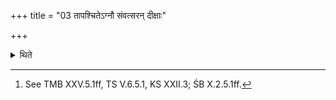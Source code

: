 +++
title = "03 तापश्चितेऽग्नौ संवत्सरन् दीक्षाः"

+++

<details><summary>थिते</summary>

3. In the Tapaścita-fire-altar-building[^1] there should be Dīkṣā-(period) for one year, Upasads for one year.  

[^1]: See TMB XXV.5.1ff, TS V.6.5.1, KS XXII.3; ŚB X.2.5.1ff.  
</details>
